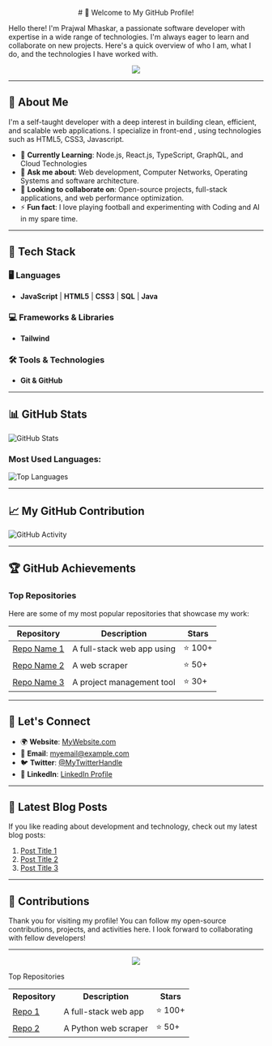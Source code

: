 <p align="center">
  # 👋 Welcome to My GitHub Profile!
</p>

Hello there! I'm Prajwal Mhaskar, a passionate software developer with expertise in a wide range of technologies. I'm always eager to learn and collaborate on new projects. Here's a quick overview of who I am, what I do, and the technologies I have worked with.

<p align="center">
<!--   ![Profile Banner](https://github.com/user-attachments/assets/11ac893e-4cb4-43e5-a7d2-f0e133c6155f) -->
  <img src="https://github.com/user-attachments/assets/11ac893e-4cb4-43e5-a7d2-f0e133c6155f" />
</p>

---

## 📌 About Me
I'm a self-taught developer with a deep interest in building clean, efficient, and scalable web applications. I specialize in front-end <!-- and back-end development-->, using technologies such as HTML5, CSS3, Javascript.

- 🌱 **Currently Learning**: Node.js, React.js, TypeScript, GraphQL, and Cloud Technologies
- 💬 **Ask me about**: Web development, Computer Networks, Operating Systems <!--Open-source,--> and software architecture.
- 🔭 **Looking to collaborate on**: Open-source projects, full-stack applications, and web performance optimization.
- ⚡ **Fun fact**: I love playing football and experimenting with Coding and AI in my spare time.

---

## 🚀 Tech Stack

### 🖥️ **Languages**

- **JavaScript** | **HTML5** | **CSS3** | **SQL** | **Java**

### 💻 **Frameworks & Libraries**

-  **Tailwind** <!--**React** | **Node.js** | **Express** | **Django** | **Vue.js** | **Svelte**-->

### 🛠️ **Tools & Technologies**

- **Git & GitHub**<!-- | **Docker** | **Webpack** | **Babel** | **Nginx** | **AWS** | **Firebase** | **MongoDB** | **PostgreSQL**-->

---

## 📊 GitHub Stats

![GitHub Stats](https://github-readme-stats.vercel.app/api?username=prajwalmcode-dev&show_icons=true&hide_title=true&hide=prs&count_private=true&theme=radical)

### Most Used Languages:

![Top Languages](https://github-readme-stats.vercel.app/api/top-langs/?username=prajwalmcode-dev&layout=compact&langs_count=8&theme=radical)

---

## 📈 My GitHub Contribution

![GitHub Activity](https://github-readme-activity-graph.cyclic.app/graph?username=prajwalmcode-dev&bg_color=FFFFFF&color=4e73df&line=4e73df&point=4e73df&area=true&hide_border=true)

---

## 🏆 GitHub Achievements

### **Top Repositories**

Here are some of my most popular repositories that showcase my work:

| Repository | Description | Stars |
|------------|-------------|-------|
| [Repo Name 1](https://github.com/prajwalmcode-dev/cohort-css) | A full-stack web app using | ⭐️ 100+ |
| [Repo Name 2](https://github.com/prajwalmcode-dev/cohort-landing-page-assn3) | A web scraper | ⭐️ 50+ |
| [Repo Name 3](https://github.com/prajwalmcode-dev/Retro-Car-Game) | A project management tool | ⭐️ 30+ |

---

## 🔗 Let's Connect

- 🌍 **Website**: [MyWebsite.com](https://yourwebsite.com)
- 📧 **Email**: [myemail@example.com](mailto:prajwalmhaskar90@gmail.com)
- 🐦 **Twitter**: [@MyTwitterHandle](https://twitter.com/YourTwitterHandle)
- 🔗 **LinkedIn**: [LinkedIn Profile](https://www.linkedin.com/in/prajwal-mhaskar-1s2s3n/)

---

## 📅 Latest Blog Posts

If you like reading about development and technology, check out my latest blog posts:

1. [Post Title 1](https://yourwebsite.com/post1)
2. [Post Title 2](https://yourwebsite.com/post2)
3. [Post Title 3](https://yourwebsite.com/post3)

---

## 🎯 Contributions

Thank you for visiting my profile! You can follow my open-source contributions, projects, and activities here. I look forward to collaborating with fellow developers!

---

<p align="center">
  <img src="https://img.shields.io/github/followers/prajwalmcode-dev?label=Follow&style=social" />
</p>

<div class="section-header">Top Repositories</div>
<table class="repo-table">
  <tr>
    <th>Repository</th>
    <th>Description</th>
    <th>Stars</th>
  </tr>
  <tr>
    <td><a href="https://github.com/YourUsername/RepoName1">Repo 1</a></td>
    <td>A full-stack web app</td>
    <td>⭐️ 100+</td>
  </tr>
  <tr>
    <td><a href="https://github.com/YourUsername/RepoName2">Repo 2</a></td>
    <td>A Python web scraper</td>
    <td>⭐️ 50+</td>
  </tr>
</table>

<!--
**prajwalmcode-dev/prajwalmcode-dev** is a ✨ _special_ ✨ repository because its `README.md` (this file) appears on your GitHub profile.

Here are some ideas to get you started:

- 🔭 I’m currently working on ...
- 🌱 I’m currently learning ...
- 👯 I’m looking to collaborate on ...
- 🤔 I’m looking for help with ...
- 💬 Ask me about ...
- 📫 How to reach me: ...
- 😄 Pronouns: ...
- ⚡ Fun fact: ...
-->
